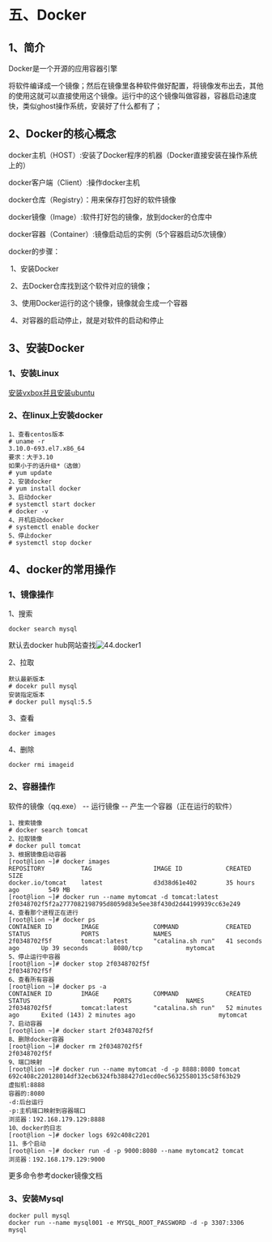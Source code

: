 
# 五、Docker

## 1、简介

Docker是一个开源的应用容器引擎

将软件编译成一个镜像；然后在镜像里各种软件做好配置，将镜像发布出去，其他的使用这就可以直接使用这个镜像。运行中的这个镜像叫做容器，容器启动速度快，类似ghost操作系统，安装好了什么都有了；

## 2、Docker的核心概念

docker主机（HOST）:安装了Docker程序的机器（Docker直接安装在操作系统上的）

docker客户端（Client）:操作docker主机

docker仓库（Registry）：用来保存打包好的软件镜像

docker镜像（Image）:软件打好包的镜像，放到docker的仓库中

docker容器（Container）:镜像启动后的实例（5个容器启动5次镜像）

docker的步骤：

​	1、安装Docker

​	2、去Docker仓库找到这个软件对应的镜像；

​	3、使用Docker运行的这个镜像，镜像就会生成一个容器

​	4、对容器的启动停止，就是对软件的启动和停止

## 3、安装Docker

### 1、安装Linux

[安装vxbox并且安装ubuntu](http://note.youdao.com/noteshare?id=06ccb673d253fea78fe35430465758e1)

### 2、在linux上安装docker

```shell
1、查看centos版本
# uname -r
3.10.0-693.el7.x86_64
要求：大于3.10
如果小于的话升级*（选做）
# yum update
2、安装docker
# yum install docker
3、启动docker
# systemctl start docker
# docker -v
4、开机启动docker
# systemctl enable docker
5、停止docker
# systemctl stop docker
```

## 4、docker的常用操作

### 1、镜像操作

1、搜索

```shell
docker search mysql
```

默认去docker hub网站查找![44.docker1](E:\工作文档\SpringBoot\images\44.docker1.jpg)

2、拉取

```shell
默认最新版本
# docekr pull mysql
安装指定版本
# docker pull mysql:5.5
```

3、查看

```shell
docker images
```

4、删除

```
docker rmi imageid
```

### 2、容器操作

软件的镜像（qq.exe） -- 运行镜像 -- 产生一个容器（正在运行的软件）

```shell
1、搜索镜像
# docker search tomcat
2、拉取镜像
# docker pull tomcat
3、根据镜像启动容器
[root@lion ~]# docker images
REPOSITORY          TAG                 IMAGE ID            CREATED             SIZE
docker.io/tomcat    latest              d3d38d61e402        35 hours ago        549 MB
[root@lion ~]# docker run --name mytomcat -d tomcat:latest
2f0348702f5f2a2777082198795d8059d83e5ee38f430d2d44199939cc63e249
4、查看那个进程正在进行
[root@lion ~]# docker ps
CONTAINER ID        IMAGE               COMMAND             CREATED             STATUS              PORTS               NAMES
2f0348702f5f        tomcat:latest       "catalina.sh run"   41 seconds ago      Up 39 seconds       8080/tcp            mytomcat
5、停止运行中容器
[root@lion ~]# docker stop 2f0348702f5f
2f0348702f5f
6、查看所有容器
[root@lion ~]# docker ps -a
CONTAINER ID        IMAGE               COMMAND             CREATED             STATUS                       PORTS               NAMES
2f0348702f5f        tomcat:latest       "catalina.sh run"   52 minutes ago      Exited (143) 2 minutes ago                       mytomcat
7、启动容器
[root@lion ~]# docker start 2f0348702f5f
8、删除docker容器
[root@lion ~]# docker rm 2f0348702f5f
2f0348702f5f
9、端口映射
[root@lion ~]# docker run --name mytomcat -d -p 8888:8080 tomcat
692c408c220128014df32ecb6324fb388427d1ecd0ec56325580135c58f63b29
虚拟机:8888
容器的:8080
-d:后台运行
-p:主机端口映射到容器端口
浏览器：192.168.179.129:8888
10、docker的日志
[root@lion ~]# docker logs 692c408c2201
11、多个启动
[root@lion ~]# docker run -d -p 9000:8080 --name mytomcat2 tomcat
浏览器：192.168.179.129:9000
```

更多命令参考docker镜像文档

### 3、安装Mysql

```shell
docker pull mysql
docker run --name mysql001 -e MYSQL_ROOT_PASSWORD -d -p 3307:3306 mysql
```
